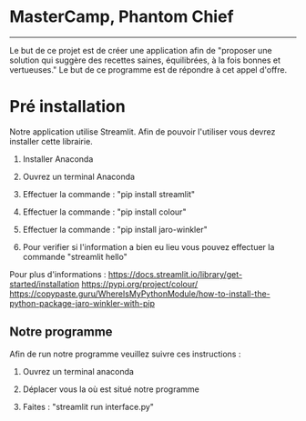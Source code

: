 # MasterCamp, Phantom Chief
***
Le but de ce projet est de créer une application afin de "proposer une solution qui suggère des recettes saines, équilibrées, à la fois bonnes et vertueuses."
Le but de ce programme est de répondre à cet appel d'offre.

# Pré installation

Notre application utilise Streamlit. Afin de pouvoir l'utiliser vous devrez installer cette librairie.

1. Installer Anaconda

2. Ouvrez un terminal Anaconda

3. Effectuer la commande : "pip install streamlit"

4. Effectuer la commande : "pip install colour"

5. Effectuer la commande : "pip install jaro-winkler"

6. Pour verifier si l'information a bien eu lieu vous pouvez effectuer la commande "streamlit hello"

Pour plus d'informations : https://docs.streamlit.io/library/get-started/installation
https://pypi.org/project/colour/
https://copypaste.guru/WhereIsMyPythonModule/how-to-install-the-python-package-jaro-winkler-with-pip


## Notre programme

Afin de run notre programme veuillez suivre ces instructions :

1. Ouvrez un terminal anaconda

2. Déplacer vous la où est situé notre programme

3. Faites : "streamlit run interface.py"
